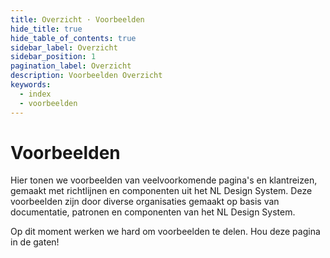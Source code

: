 ```yaml
---
title: Overzicht · Voorbeelden
hide_title: true
hide_table_of_contents: true
sidebar_label: Overzicht
sidebar_position: 1
pagination_label: Overzicht
description: Voorbeelden Overzicht
keywords:
  - index
  - voorbeelden
---
```


# Voorbeelden

Hier tonen we voorbeelden van veelvoorkomende pagina's en klantreizen, gemaakt met richtlijnen en componenten uit het NL Design System. Deze voorbeelden zijn door diverse organisaties gemaakt op basis van documentatie, patronen en componenten van het NL Design System.

Op dit moment werken we hard om voorbeelden te delen. Hou deze pagina in de gaten!

<!-- Overzichtspagina met linkjes naar voorbeeld applicaties van NL Design System -->
